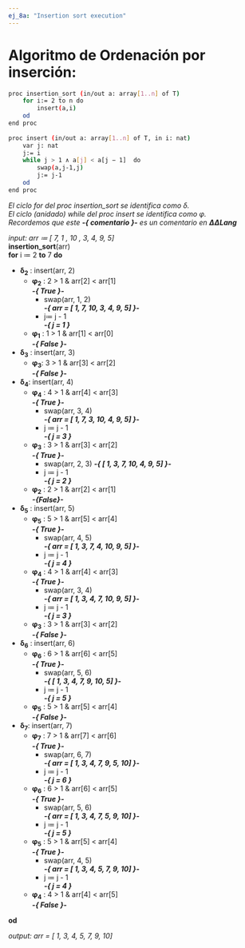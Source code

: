 ```yaml
---
ej_8a: "Insertion sort execution"
---
```


# Algoritmo de Ordenación por inserción:
```sh
proc insertion_sort (in/out a: array[1..n] of T)
	for i:= 2 to n do 
		insert(a,i)
	od
end proc
 
proc insert (in/out a: array[1..n] of T, in i: nat)
	var j: nat
	j:= i 
	while j > 1 ∧ a[j] < a[j − 1]  do 
		swap(a,j-1,j)
		j:= j-1
	od
end proc
```
*El ciclo for  del proc insertion_sort se identifica como δ.*  
*El ciclo (anidado) while del proc insert se identifica como  φ.*  
*Recordemos que este ***-{ comentario }-***  es un comentario en*  ***ΔΔLang*** 

*input: arr ≔ [ 7, 1 , 10 , 3, 4, 9, 5]*  
**insertion_sort**(arr)  
**for** i ≔ 2 **to** 7 **do**  
- **δ**<sub>**2**</sub> : insert(arr, 2)  
	- **φ<sub>2</sub>** :  2 > 1 & arr[2] < arr[1]  
	 ***-{ True }-***  
		- swap(arr, 1, 2)  
		 ***-{ arr = [ 1, 7, 10, 3, 4, 9, 5] }-***  
		- j≔ j - 1  
		 ***-{ j = 1 }***
	- **φ**<sub>**1**</sub> : 1 > 1 & arr[1] < arr[0]  
	 ***-{ False }-***
- **δ**<sub>**3**</sub> : insert(arr, 3)
	- **φ**<sub>**3**</sub>:  3 > 1 & arr[3] < arr[2]  
	 ***-{ False }-***
- **δ**<sub>**4**</sub>: insert(arr, 4)
	- **φ**<sub>**4**</sub> : 4 > 1  & arr[4] < arr[3]  
	 ***-{ True }-***  
		- swap(arr, 3, 4)  
		 ***-{ arr = [ 1, 7, 3, 10, 4, 9, 5] }-***  
		- j ≔ j - 1  
		 ***-{ j = 3 }***
	- **φ**<sub>**3**</sub> :  3 > 1 & arr[3] < arr[2]  
	 ***-{ True }-***  
		- swap(arr,  2,  3)
	 	  ***-{ [ 1, 3, 7, 10, 4, 9, 5] }-***
	 	- j ≔ j - 1  
		***-{ j = 2 }***
	- **φ**<sub>**2**</sub> : 2 > 1 & arr[2] < arr[1]  
	 ***-{False}-***
- **δ**<sub>**5**</sub> : insert(arr, 5)  
	- **φ**<sub>**5**</sub> : 5 > 1 & arr[5] < arr[4]  
	 ***-{ True }-***  
		- swap(arr, 4, 5)  
		  ***-{ arr = [ 1, 3, 7, 4, 10, 9, 5] }-***  
		- j ≔ j - 1  
		 ***-{ j = 4 }***
	- **φ**<sub>**4**</sub> : 4 > 1 & arr[4] < arr[3]  
	 ***-{ True }-***  
		- swap(arr, 3, 4)  
		  ***-{ arr = [ 1, 3, 4, 7, 10, 9, 5] }-***  
		- j ≔ j - 1  
		 ***-{ j = 3 }***
	- **φ**<sub>**3**</sub> : 3 > 1 & arr[3] < arr[2]  
	 ***-{ False }-***  
- **δ**<sub>**6**</sub> : insert(arr, 6)  
	- **φ**<sub>**6**</sub> : 6 > 1 & arr[6] < arr[5]  
	 ***-{ True }-***  
		- swap(arr, 5, 6)  
		  ***-{ [ 1, 3, 4, 7, 9, 10, 5] }-***  
		- j ≔ j - 1  
		 ***-{ j = 5 }***
	- **φ**<sub>**5**</sub> : 5 > 1 & arr[5] < arr[4]  
	 ***-{ False }-***
- **δ**<sub>**7**</sub>: insert(arr, 7)
	- **φ**<sub>**7**</sub> : 7 > 1 & arr[7] < arr[6]  
	 ***-{ True }-***  
		- swap(arr, 6, 7)  
		  ***-{ arr = [ 1, 3, 4, 7, 9, 5, 10] }-***  
		- j ≔ j - 1  
		 ***-{ j = 6 }***
	- **φ**<sub>**6**</sub> : 6 > 1 & arr[6] < arr[5]  
	 ***-{ True }-***  
		- swap(arr, 5, 6)  
		  ***-{ arr = [ 1, 3, 4, 7, 5, 9, 10] }-***  
		- j ≔ j - 1  
		 ***-{ j = 5 }***
	- **φ**<sub>**5**</sub>  : 5 > 1 & arr[5] < arr[4]  
	 ***-{ True }-***  
		- swap(arr, 4, 5)  
		  ***-{ arr = [ 1, 3, 4, 5, 7, 9, 10] }-***  
		- j ≔ j - 1  
		 ***-{ j = 4 }***
	- **φ**<sub>**4**</sub> : 4 > 1 & arr[4] < arr[5]  
	 ***-{ False }-***  
  
**od**

*output: arr = [ 1, 3, 4, 5, 7, 9, 10]* 

